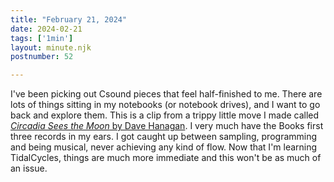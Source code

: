 ```yaml
---
title: "February 21, 2024"
date: 2024-02-21
tags: ['1min']
layout: minute.njk
postnumber: 52

---
```


I've been picking out Csound pieces that feel half-finished to me. There are lots of things sitting in my notebooks (or notebook drives), and I want to go back and explore them. This is a clip from a trippy little move I made called [*Circadia Sees the Moon* by Dave Hanagan](https://www.youtube.com/watch?v=qbEthtMXC3c).  I very much have the Books first three records in my ears. I got caught up between sampling, programming and being musical, never achieving any kind of flow. Now that I'm learning TidalCycles, things are much more immediate and this won't be as much of an issue.
